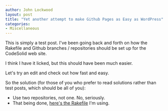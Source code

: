 ```yaml
---
author: John Lockwood
layout: post
title: "Yet another attempt to make Github Pages as Easy as WordPress" 
categories:
- Miscellaneous
---
```


This is simply a test post.  I've been going back and forth on how the Rakefile and Github branches / repositories should be set up for the CodeSolid web site. 

I think I have it licked, but this should have been much easier.

Let's try an edit and check out how fast and easy.

So the solution (for those of you who prefer to read solutions rather than test posts, which should be all of you):

* Use two repositories, not one.  No, seriously.
* That being done, [here's the Rakefile](https://github.com/CodeSolid/CodeSolid.github.source/blob/master/Rakefile) I'm using.